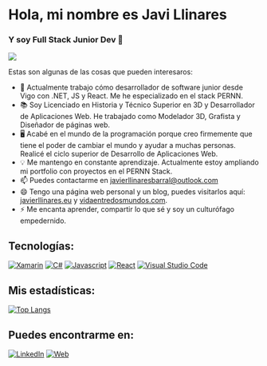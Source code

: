 # Hola, mi nombre es Javi Llinares
### Y soy Full Stack Junior Dev 👋

[![](https://i.imgur.com/EiGOgx4.jpg)](https://i.imgur.com/EiGOgx4.jpg)

Estas son algunas de las cosas que pueden interesaros:

- 🔭 Actualmente trabajo cómo desarrollador de software junior desde Vigo con .NET, JS y React. Me he especializado en el stack PERNN.
- 📚 Soy Licenciado en Historia y Técnico Superior en 3D y Desarrollador de Aplicaciones Web. He trabajado como Modelador 3D, Grafista y Diseñador de páginas web.
- 🖥 Acabé en el mundo de la programación porque creo firmemente que tiene el poder de cambiar el mundo y ayudar a muchas personas. Realicé el ciclo superior de Desarrollo de Aplicaciones Web.
- 💡 Me mantengo en constante aprendizaje. Actualmente estoy ampliando mi portfolio con proyectos en el PERNN Stack.
- 📫 Puedes contactarme en javierllinaresbarral@outlook.com 
- 😄 Tengo una página web personal y un blog, puedes visitarlos aquí: [javierllinares.eu](https://javierllinares.eu/) y [vidaentredosmundos.com](https://vidaentredosmundos.com/).
- ⚡ Me encanta aprender, compartir lo que sé y soy un culturófago empedernido.

## Tecnologías:
[![Xamarin](https://img.shields.io/badge/Xamarin-3498DB?style=for-the-badge&logo=xamarin&logoColor=white)]()
[![C#](https://img.shields.io/badge/.NET-5C2D91?style=for-the-badge&logo=.net&logoColor=white)]()
[![Javascript](https://img.shields.io/badge/JavaScript-F7DF1E?style=for-the-badge&logo=javascript&logoColor=black)]()
[![React](https://img.shields.io/badge/React-20232A?style=for-the-badge&logo=react&logoColor=61DAFB)]()
[![Visual Studio Code](https://img.shields.io/badge/Visual_Studio_Code-0078D4?style=for-the-badge&logo=visual%20studio%20code&logoColor=white)]()

## Mis estadísticas:
[![Top Langs](https://github-readme-stats.vercel.app/api/top-langs/?username=llinagz&show_icons=true&theme=city_lights)](https://github.com/anuraghazra/github-readme-stats)

## Puedes encontrarme en:

[![LinkedIn](https://img.shields.io/badge/LinkedIn-Javi_Llinares-0077B5?style=for-the-badge&logo=linkedin&logoColor=white&labelColor=101010)](https://www.linkedin.com/in/javierllinaresbarral/)
[![Web](https://img.shields.io/badge/Web-JavierLlinares.eu-14a1f0?style=for-the-badge&logo=dev.to&logoColor=white&labelColor=101010)](https://javierllinares.eu/)



